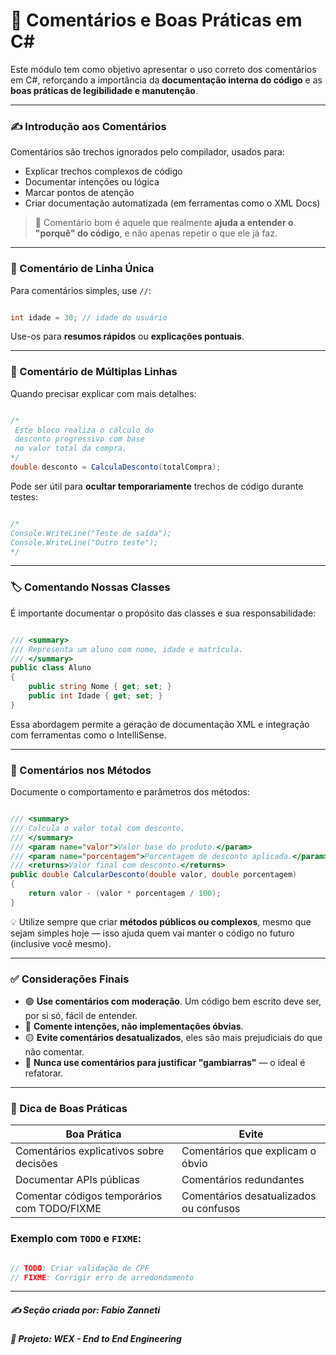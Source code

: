 # 📝 Comentários e Boas Práticas em C#

Este módulo tem como objetivo apresentar o uso correto dos comentários em C#, reforçando a importância da **documentação interna do código** e as **boas práticas de legibilidade e manutenção**.

---

### ✍️ Introdução aos Comentários

Comentários são trechos ignorados pelo compilador, usados para:

- Explicar trechos complexos de código
- Documentar intenções ou lógica
- Marcar pontos de atenção
- Criar documentação automatizada (em ferramentas como o XML Docs)

> 🧠 Comentário bom é aquele que realmente **ajuda a entender o "porquê" do código**, e não apenas repetir o que ele já faz.

---

### 💬 Comentário de Linha Única

Para comentários simples, use `//`:

```csharp

int idade = 30; // idade do usuário

```

Use-os para **resumos rápidos** ou **explicações pontuais**.

---

### 🧾 Comentário de Múltiplas Linhas

Quando precisar explicar com mais detalhes:

```csharp

/*
 Este bloco realiza o cálculo do
 desconto progressivo com base
 no valor total da compra.
*/
double desconto = CalculaDesconto(totalCompra);

```

Pode ser útil para **ocultar temporariamente** trechos de código durante testes:

```csharp

/*
Console.WriteLine("Teste de saída");
Console.WriteLine("Outro teste");
*/

```

---

### 🏷️ Comentando Nossas Classes

É importante documentar o propósito das classes e sua responsabilidade:

```csharp

/// <summary>
/// Representa um aluno com nome, idade e matrícula.
/// </summary>
public class Aluno
{
    public string Nome { get; set; }
    public int Idade { get; set; }
}

```

Essa abordagem permite a geração de documentação XML e integração com ferramentas como o IntelliSense.

---

### 🧪 Comentários nos Métodos

Documente o comportamento e parâmetros dos métodos:

```csharp

/// <summary>
/// Calcula o valor total com desconto.
/// </summary>
/// <param name="valor">Valor base do produto.</param>
/// <param name="porcentagem">Porcentagem de desconto aplicada.</param>
/// <returns>Valor final com desconto.</returns>
public double CalcularDesconto(double valor, double porcentagem)
{
    return valor - (valor * porcentagem / 100);
}

```

💡 Utilize sempre que criar **métodos públicos ou complexos**, mesmo que sejam simples hoje — isso ajuda quem vai manter o código no futuro (inclusive você mesmo).

---

### ✅ Considerações Finais

* 🟢 **Use comentários com moderação**. Um código bem escrito deve ser, por si só, fácil de entender.
* 🔵 **Comente intenções, não implementações óbvias**.
* 🟡 **Evite comentários desatualizados**, eles são mais prejudiciais do que não comentar.
* 🔴 **Nunca use comentários para justificar "gambiarras"** — o ideal é refatorar.

---

### 📌 Dica de Boas Práticas

| Boa Prática                                 | Evite                                  |
| ------------------------------------------- | -------------------------------------- |
| Comentários explicativos sobre decisões     | Comentários que explicam o óbvio       |
| Documentar APIs públicas                    | Comentários redundantes                |
| Comentar códigos temporários com TODO/FIXME | Comentários desatualizados ou confusos |

### Exemplo com `TODO` e `FIXME`:

```csharp

// TODO: Criar validação de CPF
// FIXME: Corrigir erro de arredondamento

```

---

##### ✍️ **Seção criada por:** *Fabio Zanneti*
##### 🎯 Projeto: **WEX - End to End Engineering**